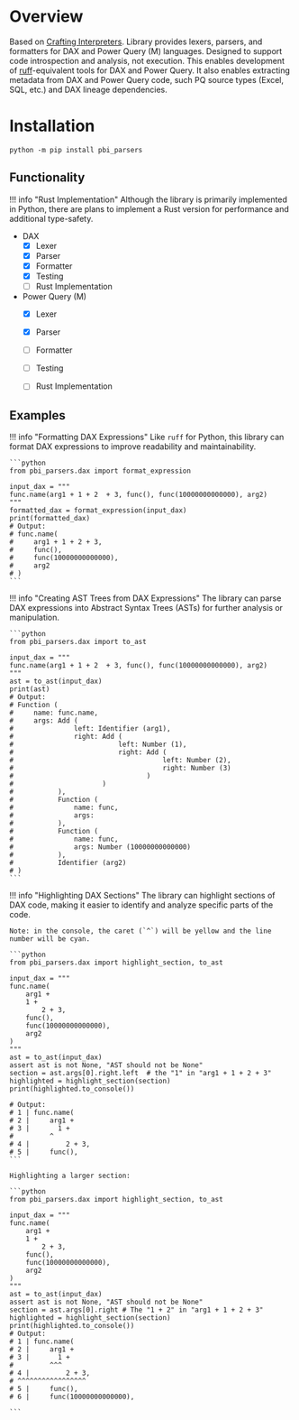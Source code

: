 # Overview

Based on [Crafting Interpreters](https://timothya.com/pdfs/crafting-interpreters.pdf). Library provides lexers, parsers, and formatters for DAX and Power Query (M) languages. Designed to support code introspection and analysis, not execution. This enables development of [ruff](https://github.com/astral-sh/ruff)-equivalent tools for DAX and Power Query. It also enables extracting metadata from DAX and Power Query code, such PQ source types (Excel, SQL, etc.) and DAX lineage dependencies.

# Installation

```shell
python -m pip install pbi_parsers
```

## Functionality

!!! info "Rust Implementation"
    Although the library is primarily implemented in Python, there are plans to implement a Rust version for performance and additional type-safety.

- DAX
    * [x] Lexer
    * [x] Parser
    * [x] Formatter
    * [x] Testing
    * [ ] Rust Implementation
- Power Query (M)
    * [x] Lexer
    * [x] Parser
    * [ ] Formatter
    * [ ] Testing
    * [ ] Rust Implementation
  

## Examples

!!! info "Formatting DAX Expressions"
    Like `ruff` for Python, this library can format DAX expressions to improve readability and maintainability.

    ```python
    from pbi_parsers.dax import format_expression

    input_dax = """
    func.name(arg1 + 1 + 2  + 3, func(), func(10000000000000), arg2)
    """
    formatted_dax = format_expression(input_dax)
    print(formatted_dax)
    # Output:
    # func.name(
    #     arg1 + 1 + 2 + 3,
    #     func(),
    #     func(10000000000000),
    #     arg2
    # )
    ```

!!! info "Creating AST Trees from DAX Expressions"
    The library can parse DAX expressions into Abstract Syntax Trees (ASTs) for further analysis or manipulation.

    ```python
    from pbi_parsers.dax import to_ast

    input_dax = """
    func.name(arg1 + 1 + 2  + 3, func(), func(10000000000000), arg2)
    """
    ast = to_ast(input_dax)
    print(ast)
    # Output: 
    # Function (
    #     name: func.name,
    #     args: Add (
    #               left: Identifier (arg1),
    #               right: Add (
    #                          left: Number (1),
    #                          right: Add (
    #                                     left: Number (2),
    #                                     right: Number (3)
    #                                 )
    #                      )
    #           ),
    #           Function (
    #               name: func,
    #               args:
    #           ),
    #           Function (
    #               name: func,
    #               args: Number (10000000000000)
    #           ),
    #           Identifier (arg2)
    # )
    ```

!!! info "Highlighting DAX Sections"
    The library can highlight sections of DAX code, making it easier to identify and analyze specific parts of the code.

    Note: in the console, the caret (`^`) will be yellow and the line number will be cyan.

    ```python
    from pbi_parsers.dax import highlight_section, to_ast

    input_dax = """
    func.name(
        arg1 + 
        1 +
            2 + 3,
        func(),
        func(10000000000000),
        arg2
    )
    """
    ast = to_ast(input_dax)
    assert ast is not None, "AST should not be None"
    section = ast.args[0].right.left  # the "1" in "arg1 + 1 + 2 + 3"
    highlighted = highlight_section(section)
    print(highlighted.to_console())

    # Output:
    # 1 | func.name(
    # 2 |     arg1 +
    # 3 |       1 +
    #         ^
    # 4 |         2 + 3,
    # 5 |     func(),
    ```

    Highlighting a larger section:

    ```python
    from pbi_parsers.dax import highlight_section, to_ast

    input_dax = """
    func.name(
        arg1 + 
        1 +
            2 + 3,
        func(),
        func(10000000000000),
        arg2
    )
    """
    ast = to_ast(input_dax)
    assert ast is not None, "AST should not be None"
    section = ast.args[0].right # The "1 + 2" in "arg1 + 1 + 2 + 3"
    highlighted = highlight_section(section)
    print(highlighted.to_console())
    # Output:
    # 1 | func.name(
    # 2 |     arg1 +
    # 3 |       1 +
    #         ^^^
    # 4 |         2 + 3,
    # ^^^^^^^^^^^^^^^^^
    # 5 |     func(),
    # 6 |     func(10000000000000),

    ```
